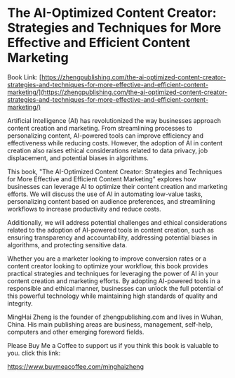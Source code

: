 # The AI-Optimized Content Creator: Strategies and Techniques for More Effective and Efficient Content Marketing

Book Link: [https://zhengpublishing.com/the-ai-optimized-content-creator-strategies-and-techniques-for-more-effective-and-efficient-content-marketing/](https://zhengpublishing.com/the-ai-optimized-content-creator-strategies-and-techniques-for-more-effective-and-efficient-content-marketing/)

Artificial Intelligence (AI) has revolutionized the way businesses approach content creation and marketing. From streamlining processes to personalizing content, AI-powered tools can improve efficiency and effectiveness while reducing costs. However, the adoption of AI in content creation also raises ethical considerations related to data privacy, job displacement, and potential biases in algorithms.

This book, "The AI-Optimized Content Creator: Strategies and Techniques for More Effective and Efficient Content Marketing" explores how businesses can leverage AI to optimize their content creation and marketing efforts. We will discuss the use of AI in automating low-value tasks, personalizing content based on audience preferences, and streamlining workflows to increase productivity and reduce costs.

Additionally, we will address potential challenges and ethical considerations related to the adoption of AI-powered tools in content creation, such as ensuring transparency and accountability, addressing potential biases in algorithms, and protecting sensitive data.

Whether you are a marketer looking to improve conversion rates or a content creator looking to optimize your workflow, this book provides practical strategies and techniques for leveraging the power of AI in your content creation and marketing efforts. By adopting AI-powered tools in a responsible and ethical manner, businesses can unlock the full potential of this powerful technology while maintaining high standards of quality and integrity.

MingHai Zheng is the founder of zhengpublishing.com and lives in Wuhan, China. His main publishing areas are business, management, self-help, computers and other emerging foreword fields.

Please Buy Me a Coffee to support us if you think this book is valuable to you. click this link:

https://www.buymeacoffee.com/minghaizheng
